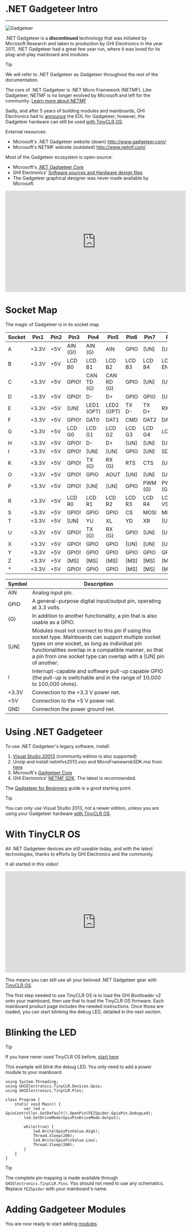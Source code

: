 # .NET Gadgeteer Intro
---
![Gadgeteer](images/gadgeteer.jpg)

.NET Gadgeteer is a **discontinued** technology that was initiated by Microsoft Research and taken to production by GHI Electronics in the year 2011. .NET Gadgeteer had a great few year run, where it was loved for its plug-and-play mainboard and modules.

> [!Tip]
> We will refer to .NET Gadgeteer as Gadgeteer throughout the rest of the documentation.

The core of .NET Gadgeteer is .NET Micro Framework (NETMF). Like Gadgeteer, NETMF is no longer evolved by Microsoft and left for the community. [Learn more about NETMF](../netmf/intro.md)

Sadly, and after 5 years of building modules and mainboards, GHI Electronics had to [announce](https://forums.ghielectronics.com/t/the-future-of-gadgeteer/197) the EOL for Gadgeteer; however, the Gadgeteer hardware can still be used [with TinyCLR OS](#with-tinyclr-os).

External resources:
* Microsoft's .NET Gadgeteer website (down) http://www.gadgeteer.com/
* Microsoft's NETMF website (outdated) http://www.netmf.com/

Most of the Gadgeteer ecosystem is open-source:
*	Microsoft's [.NET Gadgeteer Core](http://gadgeteer.codeplex.com/)
*	GHI Electronics' [Software sources and Hardware design files]( https://github.com/ghi-electronics/NETMF-Gadgeteer)
*	The Gadgeteer graphical designer was never made available by Microsoft.

<iframe width="560" height="315" src="https://www.youtube.com/embed/wQlTLNOCl90" frameborder="0" allowfullscreen></iframe>

# Socket Map
The magic of Gadgeteer is in its socket map

Socket | Pin1 | Pin2 | Pin3 | Pin4 | Pin5 | Pin6 | Pin7 | Pin8 | Pin9 | Pin10
--- | --- | --- | --- | --- | --- | --- | --- | --- | --- | ---
A | +3.3V | +5V | AIN (G!) | AIN (G) | AIN | GPIO | [UN] | [UN] | [UN] | GND 
B | +3.3V | +5V | LCD B0 | LCD B1 | LCD B2 | LCD B3 | LCD B4 | LCD ENABLE | LCD CLK | GND 
C | +3.3V | +5V | GPIO! | CAN TD (G) | CAN RD (G) | GPIO | [UN] | [UN] | [UN] | GND 
D | +3.3V | +5V | GPIO! | D- | D+ | GPIO | GPIO | [UN] | [UN] | GND 
E | +3.3V | +5V | [UN] | LED1 (OPT) | LED2 (OPT) | TX D- | TX D+ | RX D- | RX D+ | GND 
F | +3.3V | +5V | GPIO! | DAT0 | DAT1 | CMD | DAT2 | DAT3 | CLK | GND 
G | +3.3V | +5V | LCD G0 | LCD G1 | LCD G2 | LCD G3 | LCD G4 | LCD G5 | LCD BACKLIGHT | GND 
H | +3.3V | +5V | GPIO! | D- | D+ | [UN] | [UN] | [UN] | [UN] | GND 
I | +3.3V | +5V | GPIO! | [UN] | [UN] | GPIO | [UN] | SDA | SCL | GND 
K | +3.3V | +5V | GPIO! | TX (G) | RX (G) | RTS | CTS | [UN] | [UN] | GND 
O | +3.3V | +5V | GPIO! | GPIO | AOUT | [UN] | [UN] | [UN] | [UN] | GND 
P | +3.3V | +5V | GPIO! | [UN] | [UN] | GPIO | PWM (G) | PWM (G) | PWM | GND 
R | +3.3V | +5V | LCD R0 | LCD R1 | LCD R2 | LCD R3 | LCD R4 | LCD VSYNC | LCD HSYNC | GND 
S | +3.3V | +5V | GPIO! | GPIO | GPIO | CS | MOSI | MISO | SCK | GND 
T | +3.3V | +5V | [UN] | YU | XL | YD | XR | [UN] | [UN] | GND 
U | +3.3V | +5V | GPIO! | TX (G) | RX (G) | GPIO | [UN] | [UN] | [UN] | GND 
X | +3.3V | +5V | GPIO! | GPIO | GPIO | [UN] | [UN] | [UN] | [UN] | GND 
Y | +3.3V | +5V | GPIO! | GPIO | GPIO | GPIO | GPIO | GPIO | GPIO | GND 
Z | +3.3V | +5V | [MS] | [MS] | [MS] | [MS] | [MS] | [MS] | [MS] | GND 
\* | +3.3V | +5V | GPIO! | GPIO | GPIO | [MS] | [MS] | [MS] | [MS] | GND

Symbol | Description
--- | ---
AIN | Analog input pin.
GPIO | A general-purpose digital input/output pin, operating at 3.3 volts.
(G) | In addition to another functionality, a pin that is also usable as a GPIO.
[UN] | Modules must not connect to this pin if using this socket type. Mainboards can support multiple socket types on one socket, as long as individual pin functionalities overlap in a compatible manner, so that a pin from one socket type can overlap with a [UN] pin of another.
! | Interrupt-capable and software pull-up capable GPIO (the pull-up is switchable and in the range of 10,000 to 100,000 ohms).
+3.3V | Connection to the +3.3 V power net.
+5V | Connection to the +5 V power net.
GND | Connection the power ground net.

# Using .NET Gadgeteer
To use .NET Gadgeteer's legacy software, install:
1. [Visual Studio 20013](https://www.visualstudio.com/vs/older-downloads/) (community edition is also supported)
2. Unzip and install netmfvs2013.vsix and MicroFramewrokSDK.msi from [here](http://netmf.codeplex.com/downloads/get/1423115) 
3. Microsoft's [Gadgeteer Core](http://gadgeteer.codeplex.com/downloads/get/1519812)
4. GHI Electronics' [NETMF SDK](../../legacy/netmf/intro.md#available-netmf-sdks). The latest is recommended.

The [Gadgeteer for Beginners](http://files.ghielectronics.com/downloads/Gadgeteer/NET_Gadgeteer_for_beginners.pdf) guide is a good starting point.

> [!Tip]
> You can only use Visual Studio 2013, not a newer edition, unless you are using your Gadgeteer hardware [with TinyCLR OS](#with-tinyclr-os).

# With TinyCLR OS
All .NET Gadgeteer devices are still useable today, and with the latest technologies, thanks to efforts by GHI Electronics and the community. 

It all started in this video!

<iframe width="560" height="315" src="https://www.youtube.com/embed/5n6-FzcgJJM" frameborder="0" allowfullscreen></iframe>

This means you can still use all your beloved .NET Gadgeteer gear with [TinyCLR OS](../../tinyclr/intro.md).

The first step needed to use TinyCLR OS is to load the GHI Bootloader v2 onto your mainboard, then use that to load the TinyCLR OS firmware. Each mainboard product page includes the needed instructions. Once those are loaded, you can start blinking the debug LED, detailed in the next section.

# Blinking the LED

> [!Tip]
> If you have never used TinyCLR OS before, [start here]( ../../tinyclr/tutorials/intro.md)

This example will blink the debug LED. You only need to add a power module to your mainboard.

```
using System.Threading;
using GHIElectronics.TinyCLR.Devices.Gpio;
using GHIElectronics.TinyCLR.Pins;

class Program {
    static void Main() {
        var led = GpioController.GetDefault().OpenPin(FEZSpider.GpioPin.DebugLed);
        led.SetDriveMode(GpioPinDriveMode.Output);

        while(true) {
            led.Write(GpioPinValue.High);
            Thread.Sleep(200);
            led.Write(GpioPinValue.Low);
            Thread.Sleep(200);
        }
    }
}
```

> [!Tip]
> The complete pin mapping is made available through `GHIElectronics.TinyCLR.Pins`. You should not need to use any schematics.
> Replace `FEZSpider` with your mainboard's name.

# Adding Gadgeteer Modules
You are now ready to start adding [modules](modules.md).

